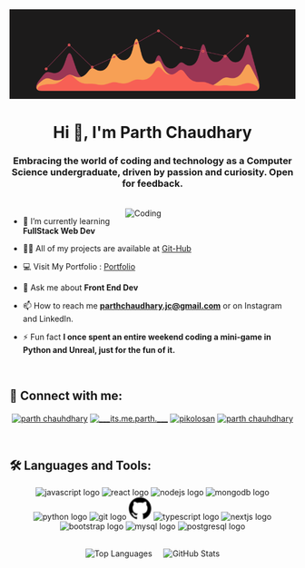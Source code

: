 <div align="center">
  <img src="221352987-68da234d-4d62-4e9d-9d7f-098dc657c2dc.gif" alt="MasterHead"/>
</div>

<h1 align="center">Hi 👋, I'm Parth Chaudhary</h1>
<h3 align="center">Embracing the world of coding and technology as a Computer Science undergraduate, driven by passion and curiosity. Open for feedback.</h3>

<br>
<img align="right" alt="Coding" width="300" src="https://cdn.dribbble.com/users/1708816/screenshots/15637256/media/f9826f0af8a49462f048262a8502035b.gif">

- 🌱 I’m currently learning **FullStack Web Dev**

- 👨‍💻 All of my projects are available at [Git-Hub](https://github.com/Pikolosan)

- 💻 Visit My Portfolio : [Portfolio](https://pikolosan-portfolio.vercel.app/)

- 💬 Ask me about **Front End Dev**

- 📫 How to reach me **parthchaudhary.jc@gmail.com** or on Instagram and LinkedIn.

- ⚡ Fun fact **I once spent an entire weekend coding a mini-game in Python and Unreal, just for the fun of it.**

<br>

## 🔗 Connect with me:
<p align="center">
<a href="https://www.linkedin.com/in/parth-chaudhary-aa82ab262/" target="blank"><img align="center" src="https://raw.githubusercontent.com/rahuldkjain/github-profile-readme-generator/master/src/images/icons/Social/linked-in-alt.svg" alt="parth chauhdhary" height="30" width="40" /></a>
<a href="https://instagram.com/___its.me.parth.___" target="blank"><img align="center" src="https://raw.githubusercontent.com/rahuldkjain/github-profile-readme-generator/master/src/images/icons/Social/instagram.svg" alt="___its.me.parth.___" height="30" width="40" /></a>
<a href="https://www.leetcode.com/pikolosan" target="blank"><img align="center" src="https://raw.githubusercontent.com/rahuldkjain/github-profile-readme-generator/master/src/images/icons/Social/leet-code.svg" alt="pikolosan" height="30" width="40" /></a>
<a href="https://twitter.com/PC4622822921231" target="blank"><img align="center" src="https://raw.githubusercontent.com/rahuldkjain/github-profile-readme-generator/master/src/images/icons/Social/twitter.svg" alt="parth chauhdhary" height="30" width="40" /></a>
</p>

<br>

## 🛠️ Languages and Tools:
<p align="center">
  <img src="https://cdn.jsdelivr.net/gh/devicons/devicon/icons/javascript/javascript-original.svg" height="40" alt="javascript logo"  />
  <img src="https://cdn.jsdelivr.net/gh/devicons/devicon/icons/react/react-original.svg" height="40" alt="react logo"  />
  <img src="https://cdn.jsdelivr.net/gh/devicons/devicon/icons/nodejs/nodejs-original.svg" height="40" alt="nodejs logo"  />
  <img src="https://cdn.jsdelivr.net/gh/devicons/devicon/icons/mongodb/mongodb-original.svg" height="40" alt="mongodb logo"  />
  <img src="https://cdn.jsdelivr.net/gh/devicons/devicon/icons/python/python-original.svg" height="40" alt="python logo"  />
  <img src="https://cdn.jsdelivr.net/gh/devicons/devicon/icons/git/git-original.svg" height="40" alt="git logo"  />
  <img src="https://raw.githubusercontent.com/GiorgosXou/Random-stuff/main/Programming/StackOverflow/Answers/70200610_11465149/b.png" height="40" alt="github logo"  />
  <img src="https://cdn.jsdelivr.net/gh/devicons/devicon/icons/typescript/typescript-original.svg" height="40" alt="typescript logo"  />
  <img src="https://cdn.jsdelivr.net/gh/devicons/devicon/icons/nextjs/nextjs-original-wordmark.svg" height="40" alt="nextjs logo"  />
  <img src="https://cdn.jsdelivr.net/gh/devicons/devicon/icons/bootstrap/bootstrap-original.svg" height="40" alt="bootstrap logo"  />
  <img src="https://cdn.jsdelivr.net/gh/devicons/devicon/icons/mysql/mysql-original.svg" height="40" alt="mysql logo"  />
  <img src="https://cdn.jsdelivr.net/gh/devicons/devicon/icons/postgresql/postgresql-original.svg" height="40" alt="postgresql logo"  />
</p>

<br>
<div align="center" style="display: flex; justify-content: center; gap: 20px;">
  <img src="https://github-readme-stats.vercel.app/api/top-langs?username=pikolosan&show_icons=true&locale=en&layout=compact" alt="Top Languages" />
  <img src="https://github-readme-stats.vercel.app/api?username=pikolosan&show_icons=true&locale=en" alt="GitHub Stats" />
</div>
